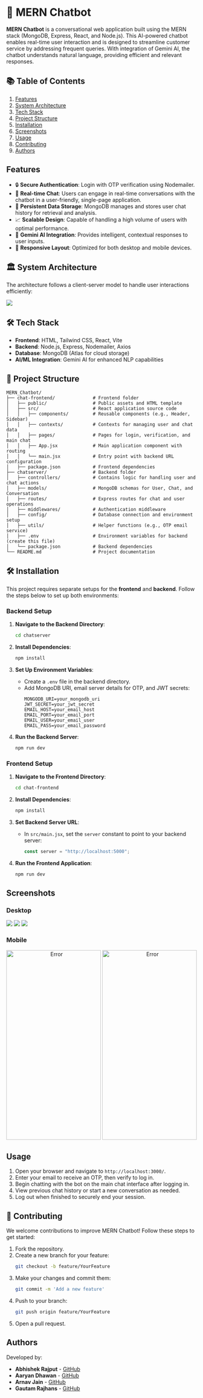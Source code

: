 # 🤖 MERN Chatbot

**MERN Chatbot** is a conversational web application built using the MERN stack (MongoDB, Express, React, and Node.js). This AI-powered chatbot enables real-time user interaction and is designed to streamline customer service by addressing frequent queries. With integration of Gemini AI, the chatbot understands natural language, providing efficient and relevant responses.

## 📚 Table of Contents
1. [Features](#features)
2. [System Architecture](#system-architecture)
3. [Tech Stack](#tech-stack)
4. [Project Structure](#project-structure)
5. [Installation](#installation)
6. [Screenshots](#screenshots)
6. [Usage](#usage)
7. [Contributing](#contributing)
8. [Authors](#authors)

##  Features
- 🔒 **Secure Authentication**: Login with OTP verification using Nodemailer.
- 💬 **Real-time Chat**: Users can engage in real-time conversations with the chatbot in a user-friendly, single-page application.
- 💾 **Persistent Data Storage**: MongoDB manages and stores user chat history for retrieval and analysis.
- 📈 **Scalable Design**: Capable of handling a high volume of users with optimal performance.
- 🤖 **Gemini AI Integration**: Provides intelligent, contextual responses to user inputs.
- 📱 **Responsive Layout**: Optimized for both desktop and mobile devices.

## 🏛️ System Architecture
The architecture follows a client-server model to handle user interactions efficiently:

![](Images/SysArchitecture.png)


## 🛠️ Tech Stack
- **Frontend**: HTML, Tailwind CSS, React, Vite
- **Backend**: Node.js, Express, Nodemailer, Axios
- **Database**: MongoDB (Atlas for cloud storage)
- **AI/ML Integration**: Gemini AI for enhanced NLP capabilities

## 📁 Project Structure
```plaintext
MERN_Chatbot/
├── chat-frontend/              # Frontend folder
│   ├── public/                 # Public assets and HTML template
│   ├── src/                    # React application source code
│   │   ├── components/         # Reusable components (e.g., Header, Sidebar)
│   │   ├── contexts/           # Contexts for managing user and chat data
│   │   ├── pages/              # Pages for login, verification, and main chat
│   │   ├── App.jsx             # Main application component with routing
│   │   └── main.jsx            # Entry point with backend URL configuration
│   ├── package.json            # Frontend dependencies
├── chatserver/                 # Backend folder
│   ├── controllers/            # Contains logic for handling user and chat actions
│   ├── models/                 # MongoDB schemas for User, Chat, and Conversation
│   ├── routes/                 # Express routes for chat and user operations
│   ├── middlewares/            # Authentication middleware
│   ├── config/                 # Database connection and environment setup
│   ├── utils/                  # Helper functions (e.g., OTP email service)
│   ├── .env                    # Environment variables for backend (create this file)
│   └── package.json            # Backend dependencies
└── README.md                   # Project documentation
```

## 🛠️ Installation

This project requires separate setups for the **frontend** and **backend**. Follow the steps below to set up both environments:

### Backend Setup

1. **Navigate to the Backend Directory**:
   ```bash
   cd chatserver
   ```

2. **Install Dependencies**:
   ```bash
   npm install
   ```

3. **Set Up Environment Variables**:
   - Create a `.env` file in the backend directory.
   - Add MongoDB URI, email server details for OTP, and JWT secrets:
     ```plaintext
     MONGODB_URI=your_mongodb_uri
     JWT_SECRET=your_jwt_secret
     EMAIL_HOST=your_email_host
     EMAIL_PORT=your_email_port
     EMAIL_USER=your_email_user
     EMAIL_PASS=your_email_password
     ```

4. **Run the Backend Server**:
   ```bash
   npm run dev
   ```

### Frontend Setup

1. **Navigate to the Frontend Directory**:
   ```bash
   cd chat-frontend
   ```

2. **Install Dependencies**:
   ```bash
   npm install
   ```

3. **Set Backend Server URL**:
   - In `src/main.jsx`, set the `server` constant to point to your backend server:
     ```javascript
     const server = "http://localhost:5000";
     ```

4. **Run the Frontend Application**:
   ```bash
   npm run dev
   ```

## Screenshots

### Desktop

![](Images/Website/Login.png)
![](Images/Website/OTP.png)
![](Images/Website/Home.png)

### Mobile

<p align="center">
  <img src="Images/Website/HomeMobile.jpg" height="500" width="250" alt="Error">
  <img src="Images/Website/HistoryMobile.jpg" height="500" width="250" alt="Error">
</p>


## Usage

1. Open your browser and navigate to `http://localhost:3000/`.
2. Enter your email to receive an OTP, then verify to log in.
3. Begin chatting with the bot on the main chat interface after logging in.
4. View previous chat history or start a new conversation as needed.
5. Log out when finished to securely end your session.

## 🤝 Contributing
We welcome contributions to improve MERN Chatbot! Follow these steps to get started:

1. Fork the repository.
2. Create a new branch for your feature:
   ```bash
   git checkout -b feature/YourFeature
   ```
3. Make your changes and commit them:
   ```bash
   git commit -m 'Add a new feature'
   ```
4. Push to your branch:
   ```bash
   git push origin feature/YourFeature
   ```
5. Open a pull request.

##  Authors
Developed by:
- **Abhishek Rajput** - [GitHub](https://github.com/Abhishek-2502)
- **Aaryan Dhawan** - [GitHub](https://github.com/dhawanaaaryan)
- **Arnav Jain** - [GitHub](https://github.com/Arnavjain2503)
- **Gautam Rajhans** - [GitHub](https://github.com/capricode-ui)
